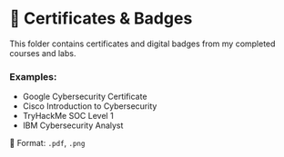 # 📛 Certificates & Badges

This folder contains certificates and digital badges from my completed courses and labs.

### Examples:
- Google Cybersecurity Certificate
- Cisco Introduction to Cybersecurity
- TryHackMe SOC Level 1
- IBM Cybersecurity Analyst

📂 Format: `.pdf`, `.png`
